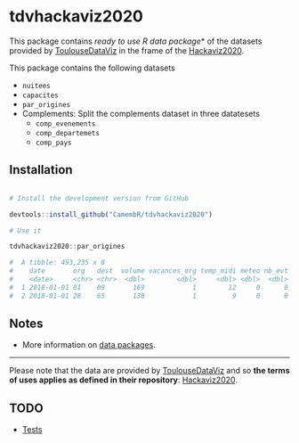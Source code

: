 tdvhackaviz2020
===============

This package contains *ready to use R data package** of the datasets provided by [ToulouseDataViz](https://toulouse-dataviz.fr/) in the frame of the [Hackaviz2020](https://github.com/ToulouseDataViz/Hackaviz2020).

This package contains the following datasets

- `nuitees`
- `capacites`
- `par_origines`
- Complements: Split the complements dataset in three datatesets
    - `comp_evenements`
    - `comp_departemets`
    - `comp_pays`
    
## Installation

```R

# Install the development version from GitHub

devtools::install_github("CamembR/tdvhackaviz2020")

# Use it

tdvhackaviz2020::par_origines

#  A tibble: 493,235 x 8
#    date       org   dest  volume vacances_org temp_midi meteo nb_evt
#    <date>     <chr> <chr>  <dbl>        <dbl>     <dbl> <dbl>  <dbl>
#  1 2018-01-01 01    09       169            1        12     0      0
#  2 2018-01-01 28    65       138            1         9     0      0
```

## Notes

- More information on [data packages](http://r-pkgs.had.co.nz/data.html).

-----

Please note that the data are provided by [ToulouseDataViz](https://toulouse-dataviz.fr/) and so **the terms of uses applies as defined in their repository**: [Hackaviz2020](https://github.com/ToulouseDataViz/Hackaviz2020).

## TODO

- [Tests](https://testthat.r-lib.org/)
